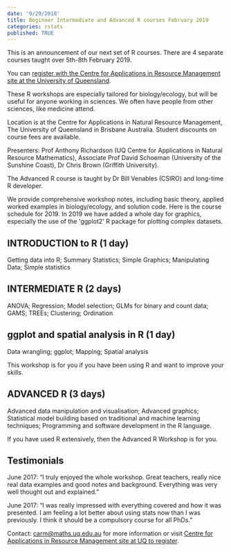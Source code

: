 ```yaml
---
date: '9/29/2018'
title: Beginner Intermediate and Advanced R courses February 2019
categories: rstats
published: TRUE
---
```


This is an announcement of our next set of R courses. There are 4 separate courses taught over 5th-8th February 2019.  

You can [register with the Centre for Applications in Resource Management site at the University of Queensland](https://smp.uq.edu.au/event/session/5650).  

These R workshops are especially tailored for biology/ecology, but will be useful for anyone working in sciences. We often have people from other sciences, like medicine attend.

Location is at the Centre for Applications in Natural Resource Management, The University of Queensland in Brisbane Australia.
Student discounts on course fees are available.

Presenters:  Prof Anthony Richardson (UQ Centre for Applications in Natural Resource Mathematics), Associate Prof David Schoeman (University of the Sunshine Coast), Dr Chris Brown (Griffith University).  

The Advanced R course is taught by Dr Bill Venables (CSIRO) and long-time R developer.

We provide comprehensive workshop notes, including basic theory, applied worked examples in biology/ecology, and solution code.
Here is the course schedule for 2019.
In 2019 we have added a whole day for graphics, especially the use of the 'ggplot2' R package for plotting complex datasets.

## INTRODUCTION to R (1 day)  

Getting data into R;
Summary Statistics;
Simple Graphics;
Manipulating Data;
Simple statistics

## INTERMEDIATE R (2 days)

ANOVA;
Regression;
Model selection;
GLMs for binary and count data;
GAMS;
TREEs;
Clustering;
Ordination

## ggplot and spatial analysis in R  (1 day)
Data wrangling;
ggplot;
Mapping;
Spatial analysis

This workshop is for you if you have been using R and want to improve your skills.

## ADVANCED R  (3 days)   

Advanced data manipulation and visualisation;
Advanced graphics;
Statistical model building based on traditional and machine learning techniques;
Programming and software development in the R language.

If you have used R extensively, then the Advanced R Workshop is for you.

## Testimonials  

June 2017: “I truly enjoyed the whole workshop. Great teachers, really nice real data examples and good notes and background. Everything was very well thought out and explained.”  

June 2017: “I was really impressed with everything covered and how it was presented. I am feeling a lot better about using stats now than I was previously. I think it should be a compulsory course for all PhDs.”

Contact: carm@maths.uq.edu.au for more information or visit [Centre for Applications in Resource Management site at UQ to register](https://smp.uq.edu.au/event/session/5650).  
